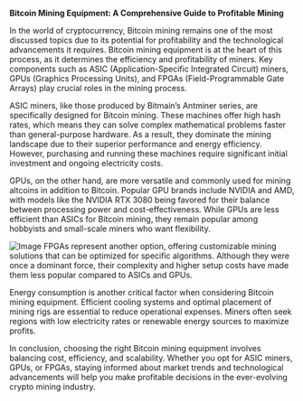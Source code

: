 **Bitcoin Mining Equipment: A Comprehensive Guide to Profitable Mining**

In the world of cryptocurrency, Bitcoin mining remains one of the most discussed topics due to its potential for profitability and the technological advancements it requires. Bitcoin mining equipment is at the heart of this process, as it determines the efficiency and profitability of miners. Key components such as ASIC (Application-Specific Integrated Circuit) miners, GPUs (Graphics Processing Units), and FPGAs (Field-Programmable Gate Arrays) play crucial roles in the mining process.

ASIC miners, like those produced by Bitmain’s Antminer series, are specifically designed for Bitcoin mining. These machines offer high hash rates, which means they can solve complex mathematical problems faster than general-purpose hardware. As a result, they dominate the mining landscape due to their superior performance and energy efficiency. However, purchasing and running these machines require significant initial investment and ongoing electricity costs.

GPUs, on the other hand, are more versatile and commonly used for mining altcoins in addition to Bitcoin. Popular GPU brands include NVIDIA and AMD, with models like the NVIDIA RTX 3080 being favored for their balance between processing power and cost-effectiveness. While GPUs are less efficient than ASICs for Bitcoin mining, they remain popular among hobbyists and small-scale miners who want flexibility.


![Image](https://github.com/user-attachments/assets/b8266eee-691e-4ee1-99ef-bfa10d234fd4)
FPGAs represent another option, offering customizable mining solutions that can be optimized for specific algorithms. Although they were once a dominant force, their complexity and higher setup costs have made them less popular compared to ASICs and GPUs.

Energy consumption is another critical factor when considering Bitcoin mining equipment. Efficient cooling systems and optimal placement of mining rigs are essential to reduce operational expenses. Miners often seek regions with low electricity rates or renewable energy sources to maximize profits.

In conclusion, choosing the right Bitcoin mining equipment involves balancing cost, efficiency, and scalability. Whether you opt for ASIC miners, GPUs, or FPGAs, staying informed about market trends and technological advancements will help you make profitable decisions in the ever-evolving crypto mining industry.